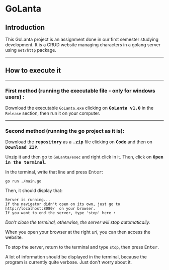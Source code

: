 # GoLanta

## Introduction

This GoLanta project is an assignment done in our first semester studying development. It is a CRUD website managing characters in a golang server using ```net/http``` package.

---

## How to execute it

---

### First method (running the executable file - only for windows users) :

Download the executable ```GoLanta.exe``` clicking on **<kbd>GoLanta v1.0</kbd>** in the ```Release``` section, then run it on your computer.

---

### Second method (running the go project as it is):

Download the **<kbd>repository</kbd>** as a **<kbd>.zip</kbd>** file clicking on **<kbd>Code</kbd>** and then on **<kbd>Download ZIP</kbd>**.

Unzip it and then go to ```GoLanta/exec``` and right click in it. Then, click on **<kbd>Open in the terminal</kbd>**.

In the terminal, write that line and press <kbd>Enter</kbd>:
```
go run ./main.go
```

Then, it should display that:
```
Server is running...
If the navigator didn't open on its own, just go to  http://localhost:8080/  on your browser.
If you want to end the server, type 'stop' here :
```
_Don't close the terminal, otherwise, the server will stop automatically._

When you open your browser at the right *url*, you can then access the website.

To stop the server, return to the terminal and type ```stop```, then press <kbd>Enter</kbd>.

A lot of information should be displayed in the terminal, because the program is currently quite verbose. Just don't worry about it.
